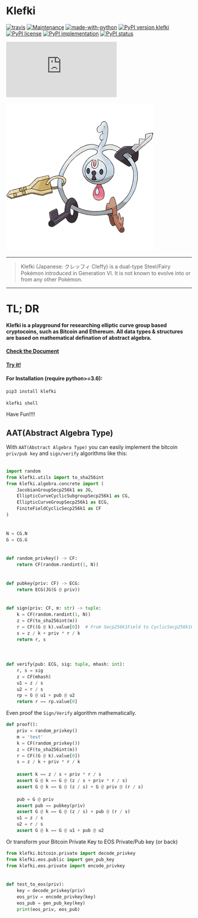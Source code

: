 Klefki
===================

[![travis](https://travis-ci.org/RyanKung/klefki.svg?branch=master)](https://travis-ci.org/RyanKung/klefki)
[![Maintenance](https://img.shields.io/badge/Maintained%3F-yes-green.svg)](https://GitHub.com/RyanKung/klefki/graphs/commit-activity)
[![made-with-python](https://img.shields.io/badge/Made%20with-Python-1f425f.svg)](https://www.python.org/)
[![PyPI version klefki](https://badge.fury.io/py/klefki.svg)](https://pypi.python.org/pypi/klefki/)
[![PyPI license](https://img.shields.io/pypi/l/klefki.svg)](https://pypi.python.org/pypi/klefki/)
[![PyPI implementation](https://img.shields.io/pypi/implementation/klefki.svg)](https://pypi.python.org/pypi/klefki/)
[![PyPI status](https://img.shields.io/pypi/status/klefki.svg)](https://pypi.python.org/pypi/klefki/)

[![Documentation Status](https://ryankung.github.io/klefki/index.html)](https://ryankung.github.io/klefki/index.html)

![klefki](res/707Klefki.png)

----------------------

> Klefki (Japanese: クレッフィ Cleffy) is a dual-type Steel/Fairy Pokémon introduced in Generation VI. It is not known to evolve into or from any other Pokémon.

----------------------

# TL; DR

**Klefki is a playground for researching elliptic curve group based cryptocoins, such as Bitcoin and Ethereum. All data types & structures are based on mathematical defination of abstract algebra.**

#### [Check the Document](https://ryankung.github.io/klefki)

#### [Try it!](https://repl.it/@RyanKung/Klefki-Demo)


#### For Installation (require python>=3.6):

```shell
pip3 install klefki

klefki shell
```

Have Fun!!!!

## AAT(Abstract Algebra Type)

With `AAT(Abstract Algebra Type)` you can easily implement the bitcoin `priv/pub key` and `sign/verify` algorithms like this:

```python

import random
from klefki.utils import to_sha256int
from klefki.algebra.concrete import (
    JacobianGroupSecp256k1 as JG,
    EllipticCurveCyclicSubgroupSecp256k1 as CG,
    EllipticCurveGroupSecp256k1 as ECG,
    FiniteFieldCyclicSecp256k1 as CF
)


N = CG.N
G = CG.G


def random_privkey() -> CF:
    return CF(random.randint(1, N))


def pubkey(priv: CF) -> ECG:
    return ECG(JG(G @ priv))


def sign(priv: CF, m: str) -> tuple:
    k = CF(random.randint(1, N))
    z = CF(to_sha256int(m))
    r = CF((G @ k).value[0])  # From Secp256k1Field to CyclicSecp256k1Field
    s = z / k + priv * r / k
    return r, s



def verify(pub: ECG, sig: tuple, mhash: int):
    r, s = sig
    z = CF(mhash)
    u1 = z / s
    u2 = r / s
    rp = G @ u1 + pub @ u2
    return r == rp.value[0]

```

Even proof the `Sign/Verify` algorithm mathematically.


```python
def proof():
    priv = random_privkey()
    m = 'test'
    k = CF(random_privkey())
    z = CF(to_sha256int(m))
    r = CF((G @ k).value[0])
    s = z / k + priv * r / k

    assert k == z / s + priv * r / s
    assert G @ k == G @ (z / s + priv * r / s)
    assert G @ k == G @ (z / s) + G @ priv @ (r / s)

    pub = G @ priv
    assert pub == pubkey(priv)
    assert G @ k == G @ (z / s) + pub @ (r / s)
    u1 = z / s
    u2 = r / s
    assert G @ k == G @ u1 + pub @ u2


```

Or transform your Bitcoin Private Key to EOS Private/Pub key (or back)

```python
from klefki.bitcoin.private import decode_privkey
from klefki.eos.public import gen_pub_key
from klefki.eos.private import encode_privkey


def test_to_eos(priv):
    key = decode_privkey(priv)
    eos_priv = encode_privkey(key)
    eos_pub = gen_pub_key(key)
    print(eos_priv, eos_pub)

```
